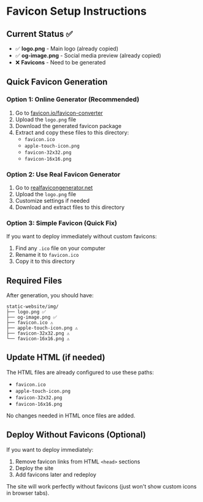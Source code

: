 # Favicon Setup Instructions

## Current Status ✅
- ✅ **logo.png** - Main logo (already copied)
- ✅ **og-image.png** - Social media preview (already copied)
- ❌ **Favicons** - Need to be generated

## Quick Favicon Generation

### Option 1: Online Generator (Recommended)
1. Go to [favicon.io/favicon-converter](https://favicon.io/favicon-converter/)
2. Upload the `logo.png` file
3. Download the generated favicon package
4. Extract and copy these files to this directory:
   - `favicon.ico`
   - `apple-touch-icon.png`
   - `favicon-32x32.png` 
   - `favicon-16x16.png`

### Option 2: Use Real Favicon Generator
1. Go to [realfavicongenerator.net](https://realfavicongenerator.net/)
2. Upload the `logo.png` file
3. Customize settings if needed
4. Download and extract files to this directory

### Option 3: Simple Favicon (Quick Fix)
If you want to deploy immediately without custom favicons:

1. Find any `.ico` file on your computer
2. Rename it to `favicon.ico`
3. Copy it to this directory

## Required Files

After generation, you should have:
```
static-website/img/
├── logo.png ✅
├── og-image.png ✅
├── favicon.ico ⚠️
├── apple-touch-icon.png ⚠️
├── favicon-32x32.png ⚠️
└── favicon-16x16.png ⚠️
```

## Update HTML (if needed)

The HTML files are already configured to use these paths:
- `favicon.ico`
- `apple-touch-icon.png`
- `favicon-32x32.png`
- `favicon-16x16.png`

No changes needed in HTML once files are added.

## Deploy Without Favicons (Optional)

If you want to deploy immediately:
1. Remove favicon links from HTML `<head>` sections
2. Deploy the site
3. Add favicons later and redeploy

The site will work perfectly without favicons (just won't show custom icons in browser tabs).